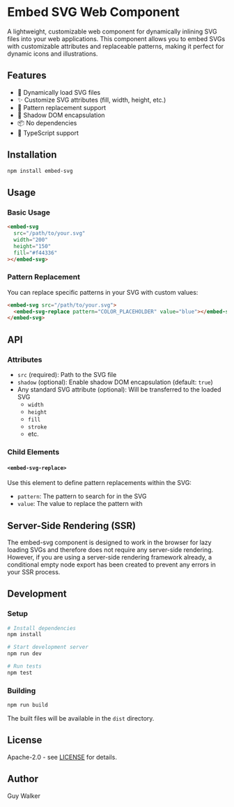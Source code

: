 # Embed SVG Web Component

A lightweight, customizable web component for dynamically inlining SVG files into your web applications. This component allows you to embed SVGs with customizable attributes and replaceable patterns, making it perfect for dynamic icons and illustrations.

## Features

- 🎨 Dynamically load SVG files
- ✨ Customize SVG attributes (fill, width, height, etc.)
- 🔄 Pattern replacement support
- 🎯 Shadow DOM encapsulation
- 📦 No dependencies
- 🚀 TypeScript support

## Installation

```bash
npm install embed-svg
```

## Usage

### Basic Usage

```html
<embed-svg 
  src="/path/to/your.svg"
  width="200"
  height="150"
  fill="#f44336"
></embed-svg>
```

### Pattern Replacement

You can replace specific patterns in your SVG with custom values:

```html
<embed-svg src="/path/to/your.svg">
  <embed-svg-replace pattern="COLOR_PLACEHOLDER" value="blue"></embed-svg-replace>
</embed-svg>
```

## API

### Attributes

- `src` (required): Path to the SVG file
- `shadow` (optional): Enable shadow DOM encapsulation (default: `true`)
- Any standard SVG attribute (optional): Will be transferred to the loaded SVG
  - `width`
  - `height`
  - `fill`
  - `stroke`
  - etc.

### Child Elements

#### `<embed-svg-replace>`

Use this element to define pattern replacements within the SVG:

- `pattern`: The pattern to search for in the SVG
- `value`: The value to replace the pattern with

## Server-Side Rendering (SSR)
The embed-svg component is designed to work in the browser for lazy loading SVGs and therefore does not require any server-side rendering. However, if you are using a server-side rendering framework already, a conditional empty node export has been created to prevent any errors in your SSR process.

## Development

### Setup

```bash
# Install dependencies
npm install

# Start development server
npm run dev

# Run tests
npm test
```

### Building

```bash
npm run build
```

The built files will be available in the `dist` directory.

## License

Apache-2.0 - see [LICENSE](LICENSE) for details.

## Author

Guy Walker